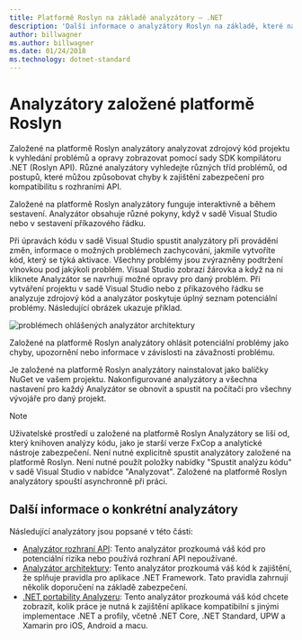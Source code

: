 ```yaml
---
title: Platformě Roslyn na základě analyzátory – .NET
description: 'Další informace o analyzátory Roslyn na základě, které najít problémy a navrhují opravy těchto problémů.'
author: billwagner
ms.author: billwagner
ms.date: 01/24/2018
ms.technology: dotnet-standard
---
```


# <a name="the-roslyn-based-analyzers"></a>Analyzátory založené platformě Roslyn

Založené na platformě Roslyn analyzátory analyzovat zdrojový kód projektu k vyhledání problémů a opravy zobrazovat pomocí sady SDK kompilátoru .NET (Roslyn API). Různé analyzátory vyhledejte různých tříd problémů, od postupů, které můžou způsobovat chyby k zajištění zabezpečení pro kompatibilitu s rozhraními API.

Založené na platformě Roslyn analyzátory funguje interaktivně a během sestavení. Analyzátor obsahuje různé pokyny, když v sadě Visual Studio nebo v sestavení příkazového řádku.

Při úpravách kódu v sadě Visual Studio spustit analyzátory při provádění změn, informace o možných problémech zachycování, jakmile vytvoříte kód, který se týká aktivace. Všechny problémy jsou zvýrazněny podtržení vlnovkou pod jakýkoli problém. Visual Studio zobrazí žárovka a když na ni kliknete Analyzátor se navrhují možné opravy pro daný problém. Při vytváření projektu v sadě Visual Studio nebo z příkazového řádku se analyzuje zdrojový kód a analyzátor poskytuje úplný seznam potenciální problémy. Následující obrázek ukazuje příklad.

![problémech ohlášených analyzátor architektury](./media/framework-analyzers-2.png)

Založené na platformě Roslyn analyzátory ohlásit potenciální problémy jako chyby, upozornění nebo informace v závislosti na závažnosti problému.

Je založené na platformě Roslyn analyzátory nainstalovat jako balíčky NuGet ve vašem projektu. Nakonfigurované analyzátory a všechna nastavení pro každý Analyzátor se obnovit a spustit na počítači pro všechny vývojáře pro daný projekt.

> [!NOTE]
> Uživatelské prostředí u založené na platformě Roslyn Analyzátory se liší od, který knihoven analýzy kódu, jako je starší verze FxCop a analytické nástroje zabezpečení.  Není nutné explicitně spustit analyzátory založené na platformě Roslyn. Není nutné použít položky nabídky "Spustit analýzu kódu" v sadě Visual Studio v nabídce "Analyzovat". Založené na platformě Roslyn analyzátory spouští asynchronně při práci.

## <a name="more-information-on-specific-analyzers"></a>Další informace o konkrétní analyzátory

Následující analyzátory jsou popsané v této části:

* [Analyzátor rozhraní API](api-analyzer.md): Tento analyzátor prozkoumá váš kód pro potenciální rizika nebo používá rozhraní API nepoužívané.
* [Analyzátor architektury](framework-analyzer.md): Tento analyzátor prozkoumá váš kód k zajištění, že splňuje pravidla pro aplikace .NET Framework. Tato pravidla zahrnují několik doporučení na základě zabezpečení.
* [.NET portability Analyzeru](portability-analyzer.md): Tento analyzátor prozkoumá váš kód chcete zobrazit, kolik práce je nutná k zajištění aplikace kompatibilní s jinými implementace .NET a profily, včetně .NET Core, .NET Standard, UPW a Xamarin pro iOS, Android a macu.
